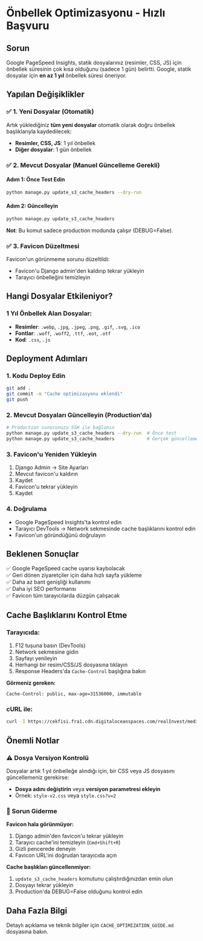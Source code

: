 # Önbellek Optimizasyonu - Hızlı Başvuru

## Sorun
Google PageSpeed Insights, statik dosyalarınız (resimler, CSS, JS) için önbellek süresinin çok kısa olduğunu (sadece 1 gün) belirtti. Google, statik dosyalar için **en az 1 yıl** önbellek süresi öneriyor.

## Yapılan Değişiklikler

### ✅ 1. Yeni Dosyalar (Otomatik)
Artık yüklediğiniz **tüm yeni dosyalar** otomatik olarak doğru önbellek başlıklarıyla kaydedilecek:
- **Resimler, CSS, JS**: 1 yıl önbellek
- **Diğer dosyalar**: 1 gün önbellek

### ✅ 2. Mevcut Dosyalar (Manuel Güncelleme Gerekli)

#### Adım 1: Önce Test Edin
```bash
python manage.py update_s3_cache_headers --dry-run
```

#### Adım 2: Güncelleyin
```bash
python manage.py update_s3_cache_headers
```

**Not**: Bu komut sadece production modunda çalışır (DEBUG=False).

### ✅ 3. Favicon Düzeltmesi
Favicon'un görünmeme sorunu düzeltildi:
- Favicon'u Django admin'den kaldırıp tekrar yükleyin
- Tarayıcı önbelleğini temizleyin

## Hangi Dosyalar Etkileniyor?

### 1 Yıl Önbellek Alan Dosyalar:
- **Resimler**: `.webp`, `.jpg`, `.jpeg`, `.png`, `.gif`, `.svg`, `.ico`
- **Fontlar**: `.woff`, `.woff2`, `.ttf`, `.eot`, `.otf`
- **Kod**: `.css`, `.js`

## Deployment Adımları

### 1. Kodu Deploy Edin
```bash
git add .
git commit -m "Cache optimizasyonu eklendi"
git push
```

### 2. Mevcut Dosyaları Güncelleyin (Production'da)
```bash
# Production sunucunuza SSH ile bağlanın
python manage.py update_s3_cache_headers --dry-run  # Önce test
python manage.py update_s3_cache_headers            # Gerçek güncelleme
```

### 3. Favicon'u Yeniden Yükleyin
1. Django Admin → Site Ayarları
2. Mevcut favicon'u kaldırın
3. Kaydet
4. Favicon'u tekrar yükleyin
5. Kaydet

### 4. Doğrulama
- Google PageSpeed Insights'ta kontrol edin
- Tarayıcı DevTools → Network sekmesinde cache başlıklarını kontrol edin
- Favicon'un göründüğünü doğrulayın

## Beklenen Sonuçlar

✅ Google PageSpeed cache uyarısı kaybolacak  
✅ Geri dönen ziyaretçiler için daha hızlı sayfa yükleme  
✅ Daha az bant genişliği kullanımı  
✅ Daha iyi SEO performansı  
✅ Favicon tüm tarayıcılarda düzgün çalışacak  

## Cache Başlıklarını Kontrol Etme

### Tarayıcıda:
1. F12 tuşuna basın (DevTools)
2. Network sekmesine gidin
3. Sayfayı yenileyin
4. Herhangi bir resim/CSS/JS dosyasına tıklayın
5. Response Headers'da `Cache-Control` başlığına bakın

**Görmeniz gereken:**
```
Cache-Control: public, max-age=31536000, immutable
```

### cURL ile:
```bash
curl -I https://cekfisi.fra1.cdn.digitaloceanspaces.com/realInvest/media/site/favicon.ico
```

## Önemli Notlar

### ⚠️ Dosya Versiyon Kontrolü
Dosyalar artık 1 yıl önbelleğe alındığı için, bir CSS veya JS dosyasını güncellemeniz gerekirse:
- **Dosya adını değiştirin** veya **versiyon parametresi ekleyin**
- Örnek: `style-v2.css` veya `style.css?v=2`

### 🔧 Sorun Giderme

**Favicon hala görünmüyor:**
1. Django admin'den favicon'u tekrar yükleyin
2. Tarayıcı cache'ini temizleyin (`Cmd+Shift+R`)
3. Gizli pencerede deneyin
4. Favicon URL'ini doğrudan tarayıcıda açın

**Cache başlıkları güncellenmiyor:**
1. `update_s3_cache_headers` komutunu çalıştırdığınızdan emin olun
2. Dosyayı tekrar yükleyin
3. Production'da DEBUG=False olduğunu kontrol edin

## Daha Fazla Bilgi

Detaylı açıklama ve teknik bilgiler için `CACHE_OPTIMIZATION_GUIDE.md` dosyasına bakın.
